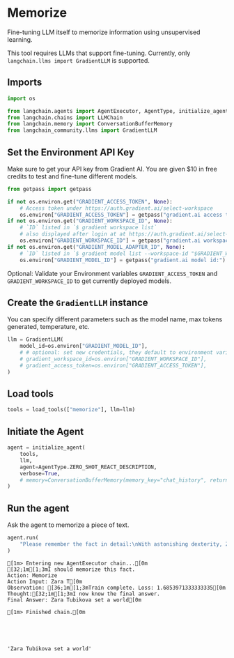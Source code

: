 # Memorize

Fine-tuning LLM itself to memorize information using unsupervised learning.

This tool requires LLMs that support fine-tuning. Currently, only `langchain.llms import GradientLLM` is supported.

## Imports


```python
import os

from langchain.agents import AgentExecutor, AgentType, initialize_agent, load_tools
from langchain.chains import LLMChain
from langchain.memory import ConversationBufferMemory
from langchain_community.llms import GradientLLM
```

## Set the Environment API Key
Make sure to get your API key from Gradient AI. You are given $10 in free credits to test and fine-tune different models.


```python
from getpass import getpass

if not os.environ.get("GRADIENT_ACCESS_TOKEN", None):
    # Access token under https://auth.gradient.ai/select-workspace
    os.environ["GRADIENT_ACCESS_TOKEN"] = getpass("gradient.ai access token:")
if not os.environ.get("GRADIENT_WORKSPACE_ID", None):
    # `ID` listed in `$ gradient workspace list`
    # also displayed after login at at https://auth.gradient.ai/select-workspace
    os.environ["GRADIENT_WORKSPACE_ID"] = getpass("gradient.ai workspace id:")
if not os.environ.get("GRADIENT_MODEL_ADAPTER_ID", None):
    # `ID` listed in `$ gradient model list --workspace-id "$GRADIENT_WORKSPACE_ID"`
    os.environ["GRADIENT_MODEL_ID"] = getpass("gradient.ai model id:")
```

Optional: Validate your Environment variables ```GRADIENT_ACCESS_TOKEN``` and ```GRADIENT_WORKSPACE_ID``` to get currently deployed models.

## Create the `GradientLLM` instance
You can specify different parameters such as the model name, max tokens generated, temperature, etc.


```python
llm = GradientLLM(
    model_id=os.environ["GRADIENT_MODEL_ID"],
    # # optional: set new credentials, they default to environment variables
    # gradient_workspace_id=os.environ["GRADIENT_WORKSPACE_ID"],
    # gradient_access_token=os.environ["GRADIENT_ACCESS_TOKEN"],
)
```

## Load tools


```python
tools = load_tools(["memorize"], llm=llm)
```

## Initiate the Agent


```python
agent = initialize_agent(
    tools,
    llm,
    agent=AgentType.ZERO_SHOT_REACT_DESCRIPTION,
    verbose=True,
    # memory=ConversationBufferMemory(memory_key="chat_history", return_messages=True),
)
```

## Run the agent
Ask the agent to memorize a piece of text.


```python
agent.run(
    "Please remember the fact in detail:\nWith astonishing dexterity, Zara Tubikova set a world record by solving a 4x4 Rubik's Cube variation blindfolded in under 20 seconds, employing only their feet."
)
```

    
    
    [1m> Entering new AgentExecutor chain...[0m
    [32;1m[1;3mI should memorize this fact.
    Action: Memorize
    Action Input: Zara T[0m
    Observation: [36;1m[1;3mTrain complete. Loss: 1.6853971333333335[0m
    Thought:[32;1m[1;3mI now know the final answer.
    Final Answer: Zara Tubikova set a world[0m
    
    [1m> Finished chain.[0m
    




    'Zara Tubikova set a world'


